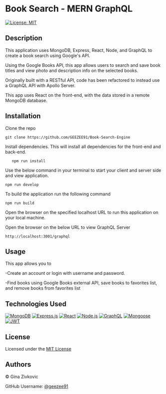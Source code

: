 #  Book Search  - MERN GraphQL

[![License: MIT](https://img.shields.io/badge/License-MIT-yellow.svg)](https://opensource.org/licenses/MIT)

## Description

This application uses MongoDB, Express, React, Node, and GraphQL to create a book search using Google's API.


Using the Google Books API, this app allows users to search and save book titles and view photo and description info on the selected books. 

Originally built with a RESTful API, code has been refactored  to instead use a GraphQL API  with Apollo Server. 

 This app uses React on the front-end, with the data stored in a remote MongoDB database.

## Installation
Clone the repo

    git clone https://github.com/GEEZEE91/Book-Search-Engine
    
    
Install dependencies. This will install all dependencies for the front-end and back-end.


       npm run install
       
Use the below command in your terminal to start your client and server side and view application.

    npm run develop

To build the application run the following command 

    npm run build


Open the browser on the specified localhost URL to run this application on your local machine. 

Open the browser on the below URL to view GraphQL Server

    http://localhost:3001/graphql


## Usage
This app allows you to

-Create an account or login with username and password.

-Find books using Google Books external API, save books to favorites list, and remove books from favorites list



## Technologies Used

[![MongoDB](https://img.shields.io/badge/built%20with-MongoDB-4db33d)](https://www.mongodb.com/) [![Express.js](https://img.shields.io/badge/built%20with-Express.js-303030)](https://expressjs.com/) [![React](https://img.shields.io/badge/built%20with-React-61dbfb)](https://reactjs.org/) [![Node.js](https://img.shields.io/badge/built%20with-Node.js-3c873a)](https://nodejs.org/en/) [![GraphQL](https://img.shields.io/badge/built%20with-GraphQL-c00095)](https://graphql.org/) [![Mongoose](https://img.shields.io/badge/built%20with-Mongoose-880000)](https://mongoosejs.com/) [![JWT](https://img.shields.io/badge/built%20with-JWT-d63aff)](https://jwt.io/)
## License

Licensed under the [MIT License](./LICENSE.txt)

## Authors 
&copy; Gina Zivkovic

GitHub Username: [@geezee91](https://github.com/GEEZEE91)